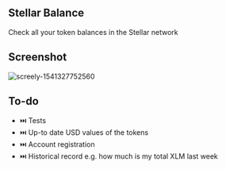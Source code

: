 ## Stellar Balance

Check all your token balances in the Stellar network

## Screenshot

![screely-1541327752560](https://user-images.githubusercontent.com/7567758/47963023-979e0d00-e060-11e8-8e4e-764c6e4e4c38.png)

## To-do

- ⏭️ Tests
- ⏭️ Up-to date USD values of the tokens
- ⏭️ Account registration
- ⏭️ Historical record e.g. how much is my total XLM last week
